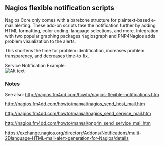 ## Nagios flexible notification scripts

Nagios Core only comes with a barebone structure for plaintext-based e-mail alerting. 
These add-on scripts take the notification further by adding HTML formatting, color coding, language selections, and more.
Integration with two popular graphing packages Nagiosgraph and PNP4Nagios adds problem visualization to the alerts.

This shortens the time for problem identification, increases problem transparency, and decreases time-to-fix.

Service Notification Example:<br>
![Alt text](http://nagios.fm4dd.com/howto/images/notification-graph-en-service-crit1.png "Service Notification Example")

### Notes

See also: http://nagios.fm4dd.com/howto/nagios-flexible-notifications.htm

http://nagios.fm4dd.com/howto/manual/nagios_send_host_mail.htm

http://nagios.fm4dd.com/howto/manual/nagios_send_service_mail.htm

http://nagios.fm4dd.com/howto/manual/pnp4n_send_service_mail.htm

https://exchange.nagios.org/directory/Addons/Notifications/multi-2Dlanguage-HTML-mail-alert-generation-for-Nagios/details
